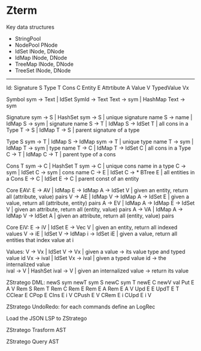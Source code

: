 # Zterm

Key data structures
 - StringPool 
 - NodePool   PNode
 - IdSet      INode, DNode
 - IdMap      INode, DNode
 - TreeMap    INode, DNode
 - TreeSet    INode, DNode
 

------------------------


Id: Signature  S 
    Type       T 
    Cons       C 
    Entity     E 
    Attrtibute A 
    Value      V
    TypedValue Vx

Symbol
   sym  -> Text | IdSet SymId -> Text
   Text -> sym  | HashMap Text -> sym

Signature
    sym -> S      | HashSet sym -> S        | unique signature name
    S -> name     | IdMap S -> sym          | signature name
    S -> T        | IdMap S -> IdSet T      | all cons in a Type
    T -> S        | IdMap T -> S            | parent signature of a type 
    
Type
    S sym -> T    | IdMap S -> IdMap sym -> T | unique type name
    T -> sym      | IdMap T -> sym            | type name
    T -> C        | IdMap T -> IdSet C        | all cons in a Type
    C -> T        | IdMap C -> T              | parent type of a cons

Cons
    T sym -> C    | HashSet T sym -> C      | unique cons name in a type
    C -> sym      | IdSet C -> sym          | cons name
    C -> E        | IdSet C -> * BTree E    | all entities in a Cons
    E -> C        | IdSet E -> C            | parent const of an entity

Core EAV:
    E -> AV       | IdMap E -> IdMap A -> IdSet V | given an entity, return all (attribute, value) pairs 
    V -> AE       | IdMap V -> IdMap A -> IdSet E | given a value, return all (attribute, entity) pairs
    A -> EV       | IdMap A -> IdMap E -> IdSet V | given an attribute, return all (entity, value) pairs
    A -> VA       | IdMap A -> IdMap V -> IdSet A | given an attribute, return all (entity, value) pairs

Core EiV:
    E -> iV       | IdSet E  -> Vec V  | given an entity, return all indexed values
    V -> iE       | IdSet V  -> IdMap i -> IdSet iE  | given a value, return all entities that index value at i 

Values:
    V -> Vx       | IdSet V  -> Vx          | given a value               -> its value type and typed value id
    Vx -> ival    | IdSet Vx -> ival        | given a typed value id      -> the internalized value  
    ival -> V     | HashSet ival -> V       | given an internalized value -> return its value 

ZStratego DML:
    newS    sym
    newT    sym S
    newC    sym T
    newE    C 
    newV    val
    Put     E A V
    Rem     S
    Rem     T
    Rem     C
    Rem     E
    Rem     E A
    Rem     E A V
    Upd     E E
    UpdT    E T
    CClear  E
    CPop    E
    CIns    E i V
    CPush   E V
    CRem    E i
    CUpd    E i V



ZStratego UndoRedo:
    for each commands define an LogRec

Load the JSON LSP to ZStratego

ZStratego Trasform AST

ZStratego Query AST

